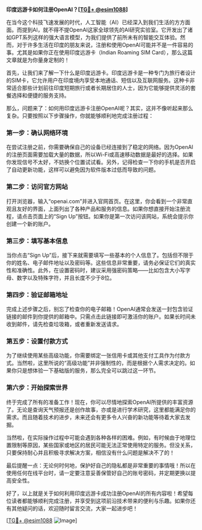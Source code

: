 **印度远游卡如何注册OpenAI？[[TG💪+ @esim1088](https://t.me/s/esim1088)]**

在当今这个科技飞速发展的时代，人工智能（AI）已经深入到我们生活的方方面面。而提到AI，就不得不提OpenAI这家全球领先的AI研究实验室。它开发出了诸如GPT系列这样的强大语言模型，为我们提供了前所未有的智能交互体验。然而，对于许多生活在印度的朋友来说，注册和使用OpenAI可能并不是一件容易的事。尤其是如果你正在使用印度远游卡（Indian Roaming SIM Card），那么这篇文章就是为你量身定制的！

首先，让我们来了解一下什么是印度远游卡。印度远游卡是一种专门为旅行者设计的SIM卡，它允许用户在印度境内享受本地通话、短信以及互联网服务。这种卡非常适合那些计划前往印度短期旅行或者长期居住的人士，因为它能够提供灵活的套餐选择和便捷的服务支持。

那么，问题来了：如何用印度远游卡注册OpenAI呢？其实，这并不像听起来那么复杂。只要按照以下步骤操作，你就能够顺利地完成注册过程：

### 第一步：确认网络环境

在尝试注册之前，你需要确保自己的设备已经连接到了稳定的网络。因为OpenAI的注册页面需要加载大量的数据，所以Wi-Fi或高速移动数据是最好的选择。如果你发现信号不太好，不妨换个位置试试看。另外，记得检查一下你的手机是否开启了自动更新功能，这样可以避免因为软件版本过低而导致的问题。

### 第二步：访问官方网站

打开浏览器，输入“openai.com”并进入官网首页。在这里，你会看到一个非常直观且友好的界面，上面列出了各种产品和服务的信息。如果你想直接开始注册流程，请点击页面上的“Sign Up”按钮。如果你是第一次访问该网站，系统会提示你创建一个新的账户。

### 第三步：填写基本信息

当你点击“Sign Up”后，接下来就需要填写一些基本的个人信息了。包括但不限于你的姓名、电子邮件地址以及密码等。这些信息非常重要，请务必保证它们的真实性和准确性。此外，在设置密码时，建议采用强密码策略——比如包含大小写字母、数字以及特殊字符，并且长度不少于8位。

### 第四步：验证邮箱地址

完成上述步骤之后，别忘了检查你的电子邮箱！OpenAI通常会发送一封包含验证链接的邮件到你提供的邮箱中。只需点击此链接即可激活你的账户。如果长时间未收到邮件，请先检查垃圾箱，或者重新发送请求。

### 第五步：设置付款方式

为了继续使用某些高级功能，你需要绑定一张信用卡或其他支付工具作为付款方式。当然啦，这里所说的“高级功能”并非强制性的，而是根据个人需求决定的。如果你只是想体验一下基础版的服务，那么完全可以跳过这一环节。

### 第六步：开始探索世界

终于完成了所有的准备工作！现在，你可以尽情地探索OpenAI所提供的丰富资源了。无论是查询天气预报还是创作故事，亦或是进行学术研究，这里都能满足你的需求。而且随着技术的进步，未来还会有更多令人兴奋的新功能等待着大家去发掘。

当然啦，在实际操作过程中可能会遇到各种各样的困难。例如，有时候由于地理位置限制等原因，某些国家或地区的居民可能无法正常使用特定的服务。但没关系，只要保持耐心并且积极寻求解决方案，相信没有什么问题是解决不了的！

最后提醒一点：无论何时何地，保护好自己的隐私都是非常重要的事情哦！所以在使用任何在线平台时，请一定要注意妥善保管好自己的账号密码，并定期更换以提高安全性。

好了，以上就是关于如何利用印度远游卡成功注册OpenAI的所有内容啦！希望每位读者都能够顺利完成注册，并享受到这项前沿技术带来的便利与乐趣。如果你还有其他疑问的话，欢迎随时留言交流，大家一起进步吧！

[[TG💪+ @esim1088](https://t.me/s/esim1088) ![Image](https://i.postimg.cc/4NQfJmqS/Snipaste-2025-05-13-00-14-12.png)]